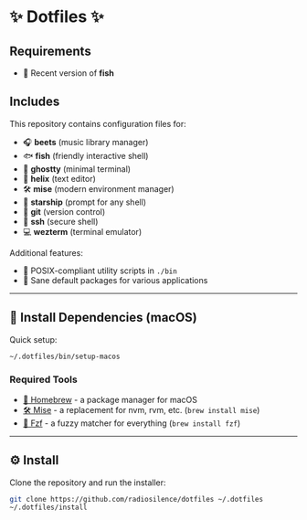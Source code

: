 # ✨ Dotfiles ✨

## Requirements

- 📄 Recent version of **fish**

## Includes

This repository contains configuration files for:

- 🎧 **beets** (music library manager)
- 🐟 **fish** (friendly interactive shell)
- 👻 **ghostty** (minimal terminal)
- 🧬 **helix** (text editor)
- 🛠️ **mise** (modern environment manager)
- 🚀 **starship** (prompt for any shell)
- 🔧 **git** (version control)
- 🔐 **ssh** (secure shell)
- 💻 **wezterm** (terminal emulator)

Additional features:

- 💾 POSIX-compliant utility scripts in `./bin`
- 🔄 Sane default packages for various applications

---

## 🔧 Install Dependencies (macOS)

Quick setup:

```sh
~/.dotfiles/bin/setup-macos
```

### Required Tools

- [🍺 Homebrew](https://brew.sh/) - a package manager for macOS
- [🛠️ Mise](https://mise.jdx.dev) - a replacement for nvm, rvm, etc. (`brew install mise`)
- [👀 Fzf](https://github.com/junegunn/fzf) - a fuzzy matcher for everything (`brew install fzf`)

---

## ⚙️ Install

Clone the repository and run the installer:

```sh
git clone https://github.com/radiosilence/dotfiles ~/.dotfiles
~/.dotfiles/install
```
